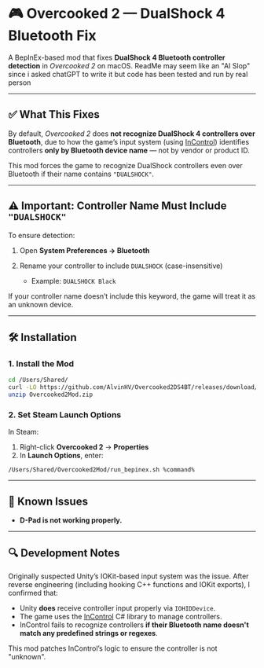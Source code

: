 # 🎮 Overcooked 2 — DualShock 4 Bluetooth Fix

A BepInEx-based mod that fixes **DualShock 4 Bluetooth controller detection** in *Overcooked 2* on macOS.
ReadMe may seem like an "AI Slop" since i asked chatGPT to write it but code has been tested and run by real person

---

## ✅ What This Fixes

By default, *Overcooked 2* does **not recognize DualShock 4 controllers over Bluetooth**, due to how the game’s input system (using [InControl](https://github.com/pbhogan/InControl)) identifies controllers **only by Bluetooth device name** — not by vendor or product ID.

This mod forces the game to recognize DualShock controllers even over Bluetooth if their name contains `"DUALSHOCK"`.

---

## ⚠️ Important: Controller Name Must Include `"DUALSHOCK"`

To ensure detection:

1. Open **System Preferences → Bluetooth**
2. Rename your controller to include `DUALSHOCK` (case-insensitive)

   * Example: `DUALSHOCK Black`

If your controller name doesn’t include this keyword, the game will treat it as an unknown device.

---

## 🛠 Installation

### 1. Install the Mod

```bash
cd /Users/Shared/
curl -LO https://github.com/AlvinHV/Overcooked2DS4BT/releases/download/v1.0.0/Overcooked2Mod.zip
unzip Overcooked2Mod.zip
```

### 2. Set Steam Launch Options

In Steam:

1. Right-click **Overcooked 2** → **Properties**
2. In **Launch Options**, enter:

```
/Users/Shared/Overcooked2Mod/run_bepinex.sh %command%
```

---

## 🐞 Known Issues

* **D-Pad is not working properly.**

---

## 🔍 Development Notes

Originally suspected Unity’s IOKit-based input system was the issue. After reverse engineering (including hooking C++ functions and IOKit exports), I confirmed that:

* Unity **does** receive controller input properly via `IOHIDDevice`.
* The game uses the [InControl](https://github.com/pbhogan/InControl) C# library to manage controllers.
* InControl fails to recognize controllers **if their Bluetooth name doesn't match any predefined strings or regexes**.

This mod patches InControl’s logic to ensure the controller is not "unknown".
